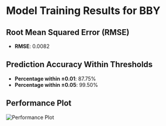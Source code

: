 # Model Training Results for BBY

## Root Mean Squared Error (RMSE)
- **RMSE**: 0.0082

## Prediction Accuracy Within Thresholds
- **Percentage within ±0.01**: 87.75%
- **Percentage within ±0.05**: 99.50%

## Performance Plot
![Performance Plot](../imgs/BBY.png)
